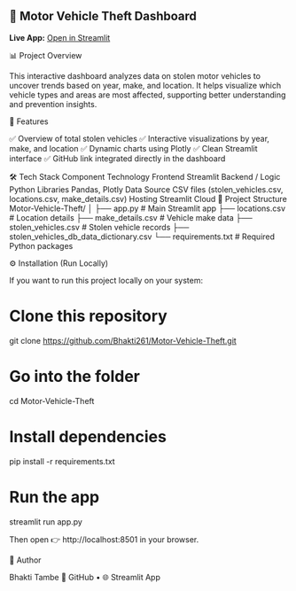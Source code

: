 

## 🚗 Motor Vehicle Theft Dashboard
**Live App:** [Open in Streamlit](https://motor-vehicle-theft-aehy2ozhqtqqwc48hkpamp.streamlit.app/)


📊 Project Overview

This interactive dashboard analyzes data on stolen motor vehicles to uncover trends based on year, make, and location.
It helps visualize which vehicle types and areas are most affected, supporting better understanding and prevention insights.

🧠 Features

✅ Overview of total stolen vehicles
✅ Interactive visualizations by year, make, and location
✅ Dynamic charts using Plotly
✅ Clean Streamlit interface
✅ GitHub link integrated directly in the dashboard

🛠️ Tech Stack
Component	Technology
Frontend	Streamlit
Backend / Logic	Python
Libraries	Pandas, Plotly
Data Source	CSV files (stolen_vehicles.csv, locations.csv, make_details.csv)
Hosting	Streamlit Cloud
📂 Project Structure
Motor-Vehicle-Theft/
│
├── app.py                              # Main Streamlit app
├── locations.csv                       # Location details
├── make_details.csv                    # Vehicle make data
├── stolen_vehicles.csv                 # Stolen vehicle records
├── stolen_vehicles_db_data_dictionary.csv
└── requirements.txt                    # Required Python packages

⚙️ Installation (Run Locally)

If you want to run this project locally on your system:

# Clone this repository
git clone https://github.com/Bhakti261/Motor-Vehicle-Theft.git

# Go into the folder
cd Motor-Vehicle-Theft

# Install dependencies
pip install -r requirements.txt

# Run the app
streamlit run app.py


Then open 👉 http://localhost:8501
 in your browser.

💖 Author

Bhakti Tambe
💼 GitHub
 • 🌐 Streamlit App
